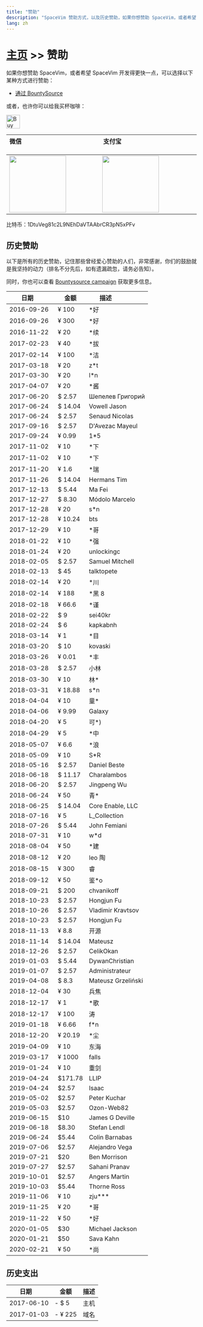 ```yaml
---
title: "赞助"
description: "SpaceVim 赞助方式，以及历史赞助，如果你想赞助 SpaceVim，或者希望 SpaceVim 开发的更快一点，可以选择以下某种方式进行赞助。"
lang: zh
---
```


# [主页](../) >> 赞助

如果你想赞助 SpaceVim，或者希望 SpaceVim 开发得更快一点，可以选择以下某种方式进行赞助：

- [通过 BountySource](https://www.bountysource.com/teams/spacevim)

或者，也许你可以给我买杯咖啡：

<a href='https://ko-fi.com/A538L6H' target='_blank'><img height='36' style='border:0px;height:36px;' src='https://az743702.vo.msecnd.net/cdn/kofi4.png?v=f' border='0' alt='Buy Me a Coffee at ko-fi.com' /></a>

| 微信                                                                   | 支付宝                                                                     |
| ---------------------------------------------------------------------- | -------------------------------------------------------------------------- |
| <img src="../../img/weixin.png" height="150" width="150">              | <img src="../../img/zhifubao.png" height="150" width="150">                |

比特币：1DtuVeg81c2L9NEhDaVTAAbrCR3pN5xPFv

## 历史赞助

以下是所有的历史赞助，记住那些曾经爱心赞助的人们，非常感谢，你们的鼓励就是我坚持的动力（排名不分先后，如有遗漏疏忽，请务必告知）。

同时，你也可以查看 [Bountysource campaign](https://www.bountysource.com/teams/spacevim) 获取更多信息。

| 日期         | 金额     | 描述               |
| ------------ | -------- | ------------------ |
| 2016-09-26   | ¥ 100    | \*好               |
| 2016-09-26   | ¥ 300    | \*好               |
| 2016-11-22   | ¥ 20     | \*续               |
| 2017-02-23   | ¥ 40     | \*拔               |
| 2017-02-14   | ¥ 100    | \*洁               |
| 2017-03-18   | ¥ 20     | z\*t               |
| 2017-03-30   | ¥ 20     | l\*n               |
| 2017-04-07   | ¥ 20     | \*酱               |
| 2017-06-20   | \$ 2.57  | Шепелев Григорий   |
| 2017-06-24   | \$ 14.04 | Vowell Jason       |
| 2017-06-24   | \$ 2.57  | Senaud Nicolas     |
| 2017-09-16   | \$ 2.57  | D'Avezac Mayeul    |
| 2017-09-24   | ¥ 0.99   | 1\*5               |
| 2017-11-02   | ¥ 10     | \*下               |
| 2017-11-02   | ¥ 10     | \*下               |
| 2017-11-20   | ¥ 1.6    | \*瑞               |
| 2017-11-26   | \$ 14.04 | Hermans Tim        |
| 2017-12-13   | \$ 5.44  | Ma Fei             |
| 2017-12-27   | \$ 8.30  | Módolo Marcelo     |
| 2017-12-28   | ¥ 20     | s\*n               |
| 2017-12-28   | ¥ 10.24  | bts                |
| 2017-12-29   | ¥ 10     | \*哥               |
| 2018-01-22   | ¥ 10     | \*强               |
| 2018-01-24   | ¥ 20     | unlockingc         |
| 2018-02-05   | \$ 2.57  | Samuel Mitchell    |
| 2018-02-13   | \$ 45    | talktopete         |
| 2018-02-14   | ¥ 20     | \*川               |
| 2018-02-14   | ¥ 188    | \*黑 8             |
| 2018-02-18   | ¥ 66.6   | \*谨               |
| 2018-02-22   | \$ 9     | sei40kr            |
| 2018-02-24   | \$ 6     | kapkabnh           |
| 2018-03-14   | ¥ 1      | \*目               |
| 2018-03-20   | \$ 10    | kovaski            |
| 2018-03-26   | ¥ 0.01   | \*丰               |
| 2018-03-28   | \$ 2.57  | 小林               |
| 2018-03-30   | ¥ 10     | 林\*               |
| 2018-03-31   | ¥ 18.88  | s\*n               |
| 2018-04-04   | ¥ 10     | 童\*               |
| 2018-04-06   | ¥ 9.99   | Galaxy             |
| 2018-04-20   | ¥ 5      | 可\*)              |
| 2018-04-29   | ¥ 5      | \*中               |
| 2018-05-07   | ¥ 6.6    | \*浪               |
| 2018-05-09   | ¥ 10     | S\*R               |
| 2018-05-16   | \$ 2.57  | Daniel Beste       |
| 2018-06-18   | \$ 11.17 | Charalambos        |
| 2018-06-20   | \$ 2.57  | Jingpeng Wu        |
| 2018-06-24   | ¥ 50     | 青\*               |
| 2018-06-25   | \$ 14.04 | Core Enable, LLC   |
| 2018-07-16   | ¥ 5      | L_Collection       |
| 2018-07-26   | \$ 5.44  | John Femiani       |
| 2018-07-31   | ¥ 10     | w\*d               |
| 2018-08-04   | ¥ 50     | \*建               |
| 2018-08-12   | ¥ 20     | leo 陶             |
| 2018-08-15   | ¥ 300    | 睿                 |
| 2018-09-12   | ¥ 50     | 鉴\*o              |
| 2018-09-21   | \$ 200   | chvanikoff         |
| 2018-10-23   | \$ 2.57  | Hongjun Fu         |
| 2018-10-26   | \$ 2.57  | Vladimir Kravtsov  |
| 2018-10-23   | \$ 2.57  | Hongjun Fu         |
| 2018-11-13   | ¥ 8.8    | 开源               |
| 2018-11-14   | \$ 14.04 | Mateusz            |
| 2018-12-26   | \$ 2.57  | CelikOkan          |
| 2019-01-03   | \$ 5.44  | DywanChristian     |
| 2019-01-07   | \$ 2.57  | Administrateur     |
| 2019-04-08   | \$ 8.3   | Mateusz Grzeliński |
| 2018-12-04   | ¥ 30     | 兵焦               |
| 2018-12-17   | ¥ 1      | \*歌               |
| 2018-12-17   | ¥ 100    | 涛                 |
| 2019-01-18   | ¥ 6.66   | f\*n               |
| 2018-12-20   | ¥ 20.19  | \*尘               |
| 2019-04-09   | ¥ 10     | 东海               |
| 2019-03-17   | ¥ 1000   | falls              |
| 2019-01-24   | ¥ 10     | 重剑               |
| 2019-04-24   | \$171.78 | LLIP               |
| 2019-04-24   | \$2.57   | Isaac              |
| 2019-05-02   | \$2.57   | Peter Kuchar       |
| 2019-05-03   | \$2.57   | Ozon-Web82         |
| 2019-06-15   | \$10     | James G Deville    |
| 2019-06-18   | \$8.30   | Stefan Lendl       |
| 2019-06-24   | \$5.44   | Colin Barnabas     |
| 2019-07-06   | \$2.57   | Alejandro Vega     |
| 2019-07-21   | \$20     | Ben Morrison       |
| 2019-07-27   | \$2.57   | Sahani Pranav      |
| 2019-10-01   | \$2.57   | Angers Martin      |
| 2019-10-03   | \$5.44   | Thorne Ross        |
| 2019-11-06   | ¥ 10     | zju\*\*\*          |
| 2019-11-25   | ¥ 20     | \*哥               |
| 2019-11-22   | ¥ 50     | \*好               |
| 2020-01-05   | \$30     | Michael Jackson    |
| 2020-01-21   | \$50     | Sava Kahn    |
| 2020-02-21   | ¥ 50     | \*尚               |

## 历史支出

| 日期       | 金额    | 描述 |
| ---------- | ------- | ---- |
| 2017-06-10 | - \$ 5  | 主机 |
| 2017-01-03 | - ¥ 225 | 域名 |
